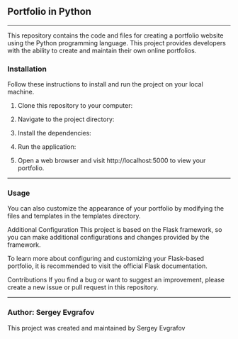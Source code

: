 ## Portfolio in Python
___
This repository contains the code and files for creating a portfolio website using the Python programming language. This project provides developers with the ability to create and maintain their own online portfolios.

### Installation
Follow these instructions to install and run the project on your local machine.

1. Clone this repository to your computer:
  
2. Navigate to the project directory:

3. Install the dependencies:

4. Run the application:

5. Open a web browser and visit http://localhost:5000 to view your portfolio.
___
### Usage

You can also customize the appearance of your portfolio by modifying the files and templates in the templates directory.

Additional Configuration
This project is based on the Flask framework, so you can make additional configurations and changes provided by the framework.

To learn more about configuring and customizing your Flask-based portfolio, it is recommended to visit the official Flask documentation.

Contributions
If you find a bug or want to suggest an improvement, please create a new issue or pull request in this repository.
___
### Author: Sergey Evgrafov

This project was created and maintained by Sergey Evgrafov